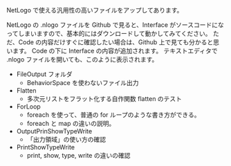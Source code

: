 NetLogo で使える汎用性の高いファイルをアップしてあります。

NetLogo の .nlogo ファイルを Github で見ると、Interface がソースコードになってしまいますので、基本的にはダウンロードして動かしてみてください。
ただ、Code の内容だけすぐに確認したい場合は、Github 上で見ても分かると思います。
Code の下に Interface の内容が追加されます。
テキストエディタで .nlogo ファイルを開いても、このように表示されます。

- FileOutput フォルダ
  - BehaviorSpace を使わないファイル出力
- Flatten
  - 多次元リストをフラット化する自作関数 flatten のテスト
- ForLoop
  - foreach を使って、普通の for ループのような書き方ができる。
  - foreach と map の違いの説明。
- OutputPrinShowTypeWrite
  - 「出力領域」の使い方の確認
- PrintShowTypeWrite
  - print, show, type, write の違いの確認
